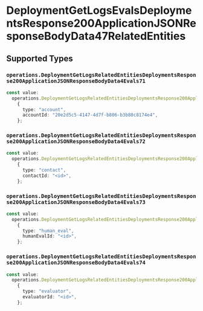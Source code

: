 # DeploymentGetLogsEvalsDeploymentsResponse200ApplicationJSONResponseBodyData47RelatedEntities


## Supported Types

### `operations.DeploymentGetLogsRelatedEntitiesDeploymentsResponse200ApplicationJSONResponseBodyData4Evals71`

```typescript
const value:
  operations.DeploymentGetLogsRelatedEntitiesDeploymentsResponse200ApplicationJSONResponseBodyData4Evals71 =
    {
      type: "account",
      accountId: "20e2d5c5-4147-4d7f-b806-b3b80c8174e4",
    };
```

### `operations.DeploymentGetLogsRelatedEntitiesDeploymentsResponse200ApplicationJSONResponseBodyData4Evals72`

```typescript
const value:
  operations.DeploymentGetLogsRelatedEntitiesDeploymentsResponse200ApplicationJSONResponseBodyData4Evals72 =
    {
      type: "contact",
      contactId: "<id>",
    };
```

### `operations.DeploymentGetLogsRelatedEntitiesDeploymentsResponse200ApplicationJSONResponseBodyData4Evals73`

```typescript
const value:
  operations.DeploymentGetLogsRelatedEntitiesDeploymentsResponse200ApplicationJSONResponseBodyData4Evals73 =
    {
      type: "human_eval",
      humanEvalId: "<id>",
    };
```

### `operations.DeploymentGetLogsRelatedEntitiesDeploymentsResponse200ApplicationJSONResponseBodyData4Evals74`

```typescript
const value:
  operations.DeploymentGetLogsRelatedEntitiesDeploymentsResponse200ApplicationJSONResponseBodyData4Evals74 =
    {
      type: "evaluator",
      evaluatorId: "<id>",
    };
```

